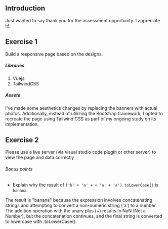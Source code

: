 Introduction
---
Just wanted to say thank you for the assessment opportunity. I appreciate it!. 

Exercise 1
---
Build a responsive page based on the designs.

##### Libraries
1. Vuejs
2. TailwindCSS

##### Assets
I've made some aesthetics changes by replacing the banners with actual photos. Additionally, 
instead of utilizing the Bootstrap framework, I opted to recreate the page using Tailwind CSS as part of my ongoing study on its implementation.

Exercise 2
---
Please use a live server (via visual studio code plugin or other server) to view the page and data correctly

###### Bonus points
* Explain why the result of `('b' + 'a' + + 'a' + 'a').toLowerCase()` is `banana`.

The result is "banana" because the expression involves concatenating strings and attempting to convert a non-numeric string ('a') to a number. 
The addition operation with the unary plus (+) results in NaN (Not a Number), but the concatenation continues, and the final string is converted 
to lowercase with .toLowerCase().